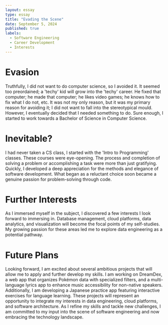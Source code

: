 ```yaml
---
layout: essay
type: essay
title: "Evading the Scene"
date: September 5, 2024
published: true
labels:
  - Software Engineering
  - Career Development
  - Interests
---
```


  # Evasion
  Truthfully, I did not want to do computer science, so I avoided it. It seemed too preordained; a 'techy' kid will grow into the 'techy' career. He fixed that computer; he made that computer; he likes video games; he knows how to fix what I do not, etc. It was not my only reason, but it was my primary reason for avoiding it; I did not want to fall into the stereotypical mould. However, I eventually decided that I needed something to do. Sure enough, I started to work towards a Bachelor of Science in Computer Science.
	
  # Inevitable?
  I had never taken a CS class, I started with the 'Intro to Programming' classes. These courses were eye-opening. The process and completion of solving a problem or accomplishing a task were more than just gratifying. Quickly, I developed a deep appreciation for the methods and elegance of software development. What began as a reluctant choice soon became a genuine passion for problem-solving through code.
	
  # Further Interests
  As I immersed myself in the subject, I discovered a few interests I look forward to immersing in. Database management, cloud platforms, data analytics, and visualization will become the focal points of my self-studies. My growing passion for these areas led me to explore data engineering as a potential pathway.
	
  # Future Plans
  Looking forward, I am excited about several ambitious projects that will allow me to apply and further develop my skills. I am working on DreamDex, a web app that organizes Pokémon data with specialized filters, and a multi-language lyrics app to enhance music accessibility for non-native speakers. Additionally, I am developing a Japanese practice app featuring interactive exercises for language learning. These projects will represent an opportunity to integrate my interests in data engineering, cloud platforms, and software architecture. As I refine my skills and tackle new challenges, I am committed to my input into the scene of software engineering and now embracing the technology landscape.
